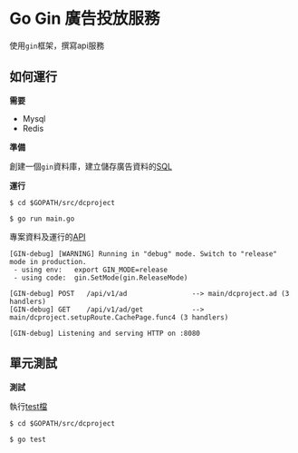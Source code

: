 # Go Gin 廣告投放服務
使用`gin`框架，撰寫api服務

## 如何運行

**需要**
+ Mysql
+ Redis

**準備**

創建一個`gin`資料庫，建立儲存廣告資料的[SQL](https://github.com/addfishxu3/adapi/tree/main/doc/mysql)

**運行**
````
$ cd $GOPATH/src/dcproject

$ go run main.go
````
專案資料及運行的[API](dcproject/routers/api/v1/api.go)

````
[GIN-debug] [WARNING] Running in "debug" mode. Switch to "release" mode in production.
 - using env:   export GIN_MODE=release
 - using code:  gin.SetMode(gin.ReleaseMode)

[GIN-debug] POST   /api/v1/ad                --> main/dcproject.ad (3 handlers)
[GIN-debug] GET    /api/v1/ad/get            --> main/dcproject.setupRoute.CachePage.func4 (3 handlers)

[GIN-debug] Listening and serving HTTP on :8080
````

## 單元測試

**測試**

執行[test檔](dcproject/routers/main_test.go)
````
$ cd $GOPATH/src/dcproject

$ go test
````


